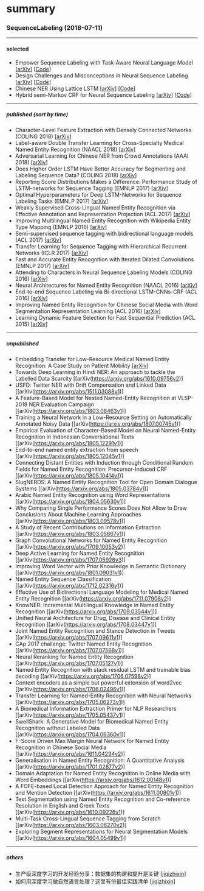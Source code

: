 # summary

### SequenceLabeling (2018-07-11)
----------
#### selected
- Empower Sequence Labeling with Task-Aware Neural Language Model [[arXiv](https://arxiv.org/abs/1709.04109)] [[Code](https://github.com/LiyuanLucasLiu/LM-LSTM-CRF#data)]
- Design Challenges and Misconceptions in Neural Sequence Labeling [[arXiv](https://arxiv.org/abs/1806.04470)] [[Code](https://github.com/jiesutd/NCRFpp)]
- Chinese NER Using Lattice LSTM [[arXiv](https://arxiv.org/abs/1805.02023)] [[Code](https://github.com/jiesutd/LatticeLSTM)]
- Hybrid semi-Markov CRF for Neural Sequence Labeling [[arXiv](https://arxiv.org/abs/1805.03838)] [[Code](https://github.com/ZhixiuYe/HSCRF-pytorch)]
----------
##### published (sort by time)
- Character-Level Feature Extraction with Densely Connected Networks (COLING 2018) [[arXiv](https://arxiv.org/abs/1806.09089v1)]
- Label-aware Double Transfer Learning for Cross-Specialty Medical Named Entity Recognition (NAACL 2018) [[arXiv](https://arxiv.org/abs/1804.09021v2)]
- Adversarial Learning for Chinese NER from Crowd Annotations (AAAI 2018) [[arXiv](https://arxiv.org/abs/1801.05147)]
- Does Higher Order LSTM Have Better Accuracy for Segmenting and Labeling Sequence Data?  (COLING 2018) [[arXiv](https://arxiv.org/abs/1711.08231v3)]
- Reporting Score Distributions Makes a Difference: Performance Study of LSTM-networks for Sequence Tagging (EMNLP 2017) [[arXiv](https://arxiv.org/abs/1707.09861v1)]
- Optimal Hyperparameters for Deep LSTM-Networks for Sequence Labeling Tasks (EMNLP 2017) [[arXiv](https://arxiv.org/abs/1707.06799v2)]
- Weakly Supervised Cross-Lingual Named Entity Recognition via Effective Annotation and Representation Projection (ACL 2017) [[arXiv](https://arxiv.org/abs/1707.02483v1)]
- Improving Multilingual Named Entity Recognition with Wikipedia Entity Type Mapping (EMNLP 2016) [[arXiv](https://arxiv.org/abs/1707.02459v1)]
- Semi-supervised sequence tagging with bidirectional language models (ACL 2017) [[arXiv](https://arxiv.org/abs/1705.00108)]
- Transfer Learning for Sequence Tagging with Hierarchical Recurrent Networks (ICLR 2017) [[arXiv](https://arxiv.org/abs/1703.06345)]
- Fast and Accurate Entity Recognition with Iterated Dilated Convolutions (EMNLP 2017) [[arXiv](https://arxiv.org/abs/1702.02098v3)]
- Attending to Characters in Neural Sequence Labeling Models (COLING 2016) [[arXiv](https://arxiv.org/abs/1611.04361)]
- Neural Architectures for Named Entity Recognition (NAACL 2016) [[arXiv](https://arxiv.org/abs/1603.01360v3)]
- End-to-end Sequence Labeling via Bi-directional LSTM-CNNs-CRF (ACL 2016) [[arXiv](https://arxiv.org/abs/1603.01354)]
- Improving Named Entity Recognition for Chinese Social Media with Word Segmentation Representation Learning (ACL 2016) [[arXiv](https://arxiv.org/abs/1603.00786v2)]
- Learning Dynamic Feature Selection for Fast Sequential Prediction (ACL 2015) [[arXiv](https://arxiv.org/abs/1505.06169v1)]
----------
##### unpublished
- Embedding Transfer for Low-Resource Medical Named Entity Recognition: A Case Study on Patient Mobility [[arXiv](https://arxiv.org/abs/1806.02814v1)]
- Towards Deep Learning in Hindi NER: An approach to tackle the Labelled Data Scarcity [[arXiv(https://arxiv.org/abs/1610.09756v2)]
- USFD: Twitter NER with Drift Compensation and Linked Data [[arXiv(https://arxiv.org/abs/1511.03088v1)]
- A Feature-Based Model for Nested Named-Entity Recognition at VLSP-2018 NER Evaluation Campaign [[arXiv(https://arxiv.org/abs/1803.08463v1)]
- Training a Neural Network in a Low-Resource Setting on Automatically Annotated Noisy Data [[arXiv(https://arxiv.org/abs/1807.00745v1)]
- Empirical Evaluation of Character-Based Model on Neural Named-Entity Recognition in Indonesian Conversational Texts [[arXiv(https://arxiv.org/abs/1805.12291v1)]
- End-to-end named entity extraction from speech [[arXiv(https://arxiv.org/abs/1805.12045v1)]
- Connecting Distant Entities with Induction through Conditional Random Fields for Named Entity Recognition: Precursor-Induced CRF [[arXiv(https://arxiv.org/abs/1805.10414v1)]
- SlugNERDS: A Named Entity Recognition Tool for Open Domain Dialogue Systems [[arXiv(https://arxiv.org/abs/1805.03784v1)]
- Arabic Named Entity Recognition using Word Representations [[arXiv(https://arxiv.org/abs/1804.05630v1)]
- Why Comparing Single Performance Scores Does Not Allow to Draw Conclusions About Machine Learning Approaches [[arXiv(https://arxiv.org/abs/1803.09578v1)]
- A Study of Recent Contributions on Information Extraction [[arXiv(https://arxiv.org/abs/1803.05667v1)]
- Graph Convolutional Networks for Named Entity Recognition [[arXiv(https://arxiv.org/abs/1709.10053v2)]
- Deep Active Learning for Named Entity Recognition [[arXiv(https://arxiv.org/abs/1707.05928v3)]
- Improving Word Vector with Prior Knowledge in Semantic Dictionary [[arXiv(https://arxiv.org/abs/1801.09031v1)]
- Named Entity Sequence Classification [[arXiv(https://arxiv.org/abs/1712.02316v1)]
- Effective Use of Bidirectional Language Modeling for Medical Named Entity Recognition [[arXiv(https://arxiv.org/abs/1711.07908v2)]
- KnowNER: Incremental Multilingual Knowledge in Named Entity Recognition [[arXiv(https://arxiv.org/abs/1709.03544v1)]
- Unified Neural Architecture for Drug, Disease and Clinical Entity Recognition [[arXiv(https://arxiv.org/abs/1708.03447v1)]
- Joint Named Entity Recognition and Stance Detection in Tweets [[arXiv(https://arxiv.org/abs/1707.09611v1)]
- CAp 2017 challenge: Twitter Named Entity Recognition [[arXiv(https://arxiv.org/abs/1707.07568v1)]
- Neural Reranking for Named Entity Recognition [[arXiv(https://arxiv.org/abs/1707.05127v1)]
- Named Entity Recognition with stack residual LSTM and trainable bias decoding [[arXiv(https://arxiv.org/abs/1706.07598v2)]
- Context encoders as a simple but powerful extension of word2vec [[arXiv(https://arxiv.org/abs/1706.02496v1)]
- Transfer Learning for Named-Entity Recognition with Neural Networks [[arXiv(https://arxiv.org/abs/1705.06273v1)]
- A Biomedical Information Extraction Primer for NLP Researchers [[arXiv(https://arxiv.org/abs/1705.05437v1)]
- SwellShark: A Generative Model for Biomedical Named Entity Recognition without Labeled Data [[arXiv(https://arxiv.org/abs/1704.06360v1)]
- F-Score Driven Max Margin Neural Network for Named Entity Recognition in Chinese Social Media [[arXiv(https://arxiv.org/abs/1611.04234v2)]
- Generalisation in Named Entity Recognition: A Quantitative Analysis [[arXiv(https://arxiv.org/abs/1701.02877v2)]
- Domain Adaptation for Named Entity Recognition in Online Media with Word Embeddings [[arXiv(https://arxiv.org/abs/1612.00148v1)]
- A FOFE-based Local Detection Approach for Named Entity Recognition and Mention Detection [[arXiv(https://arxiv.org/abs/1611.00801v1)]
- Text Segmentation using Named Entity Recognition and Co-reference Resolution in English and Greek Texts [[arXiv(https://arxiv.org/abs/1610.09226v1)]
- Multi-Task Cross-Lingual Sequence Tagging from Scratch [[arXiv(https://arxiv.org/abs/1603.06270v2)]
- Exploring Segment Representations for Neural Segmentation Models [[arXiv(https://arxiv.org/abs/1604.05499v1)]
----------
##### others 
- 生产级深度学习的开发经验分享：数据集的构建和提升是关键 [[jiqizhixin](https://www.jiqizhixin.com/articles/2018-06-09-3)]
- 如何用深度学习做自然语言处理？这里有份最佳实践清单  [[jiqizhixin](https://www.jiqizhixin.com/articles/2017-07-26-5)]

